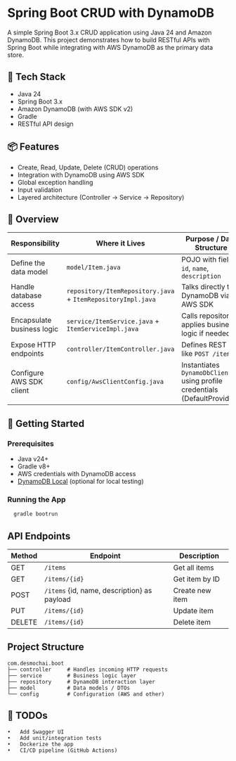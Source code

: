 # Spring Boot CRUD with DynamoDB

A simple Spring Boot 3.x CRUD application using Java 24 and Amazon DynamoDB. This project demonstrates how to build RESTful APIs with Spring Boot while integrating with AWS DynamoDB as the primary data store.

## 🔧 Tech Stack

- Java 24
- Spring Boot 3.x
- Amazon DynamoDB (with AWS SDK v2)
- Gradle
- RESTful API design

## 📦 Features

- Create, Read, Update, Delete (CRUD) operations
- Integration with DynamoDB using AWS SDK
- Global exception handling
- Input validation
- Layered architecture (Controller → Service → Repository)
## 🧱 Overview

| **Responsibility**          | **Where it Lives**                                               | **Purpose / Data Structure**                                         |
|----------------------------|------------------------------------------------------------------|----------------------------------------------------------------------|
| Define the data model      | `model/Item.java`                                                | POJO with fields: `id`, `name`, `description`                        |
| Handle database access     | `repository/ItemRepository.java` + `ItemRepositoryImpl.java`     | Talks directly to DynamoDB via AWS SDK                              |
| Encapsulate business logic | `service/ItemService.java` + `ItemServiceImpl.java`              | Calls repository, applies business logic if needed                  |
| Expose HTTP endpoints      | `controller/ItemController.java`                                 | Defines REST API like `POST /items`                                 |
| Configure AWS SDK client   | `config/AwsClientConfig.java`                                    | Instantiates `DynamoDbClient` using profile credentials (DefaultProvider)` |

## 🚀 Getting Started

### Prerequisites
- Java v24+
- Gradle v8+
- AWS credentials with DynamoDB access
- [DynamoDB Local](https://docs.aws.amazon.com/amazondynamodb/latest/developerguide/DynamoDBLocal.html) (optional for local testing)

### Running the App

```bash
  gradle bootrun
```

## API Endpoints

| Method | Endpoint                                    | Description       |
|--------|---------------------------------------------|-------------------|
| GET    | `/items`                                    | Get all items     |
| GET    | `/items/{id}`                               | Get item by ID    |
| POST   | `/items` {id, name, description} as payload | Create new item   |
| PUT    | `/items/{id}`                               | Update item       |
| DELETE | `/items/{id}`                               | Delete item       |

## Project Structure

```text
com.desmochai.boot
├── controller     # Handles incoming HTTP requests
├── service        # Business logic layer
├── repository     # DynamoDB interaction layer
├── model          # Data models / DTOs
└── config         # Configuration (AWS and other)
```

## 🧪 TODOs
	•	Add Swagger UI
	•	Add unit/integration tests
	•	Dockerize the app
	•	CI/CD pipeline (GitHub Actions)